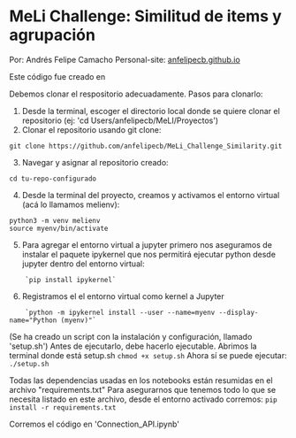 # MeLi Challenge: Similitud de items y agrupación

Por: Andrés Felipe Camacho
Personal-site: [anfelipecb.github.io](https://anfelipecb.github.io/)


Este código fue creado en 

Debemos clonar el respositorio adecuadamente. Pasos para clonarlo: 

1. Desde la terminal, escoger el directorio local donde se quiere clonar el repositorio (ej: 'cd Users/anfelipecb/MeLI/Proyectos')
2. Clonar el repositorio usando git clone: 
```
git clone https://github.com/anfelipecb/MeLi_Challenge_Similarity.git
```
3. Navegar y asignar al repositorio creado:
```
cd tu-repo-configurado
```
4. Desde la terminal del proyecto, creamos y activamos el entorno virtual (acá lo llamamos melienv):
```
python3 -m venv melienv
source myenv/bin/activate
```
5. Para agregar el entorno virtual a jupyter primero nos aseguramos de instalar el paquete ipykernel que nos permitirá ejecutar python desde jupyter dentro del entorno virtual: 
```
    `pip install ipykernel`
```
6. Registramos el el entorno virtual como kernel a Jupyter
```
    `python -m ipykernel install --user --name=myenv --display-name="Python (myenv)"`
```
(Se ha creado un script con la instalación y configuración, llamado  'setup.sh')
    Antes de ejecutarlo, debe hacerlo ejecutable. Abrimos la terminal donde está setup.sh
        `chmod +x setup.sh`
    Ahora sí se puede ejecutar: 
        `./setup.sh`

Todas las dependencias usadas en los notebooks están resumidas en el archivo "requirements.txt" 
    Para asegurarnos que tenemos todo lo que se necesita listado en este archivo, desde el entorno activado corremos: 
        `pip install -r requirements.txt`


Corremos el código en 'Connection_API.ipynb'
